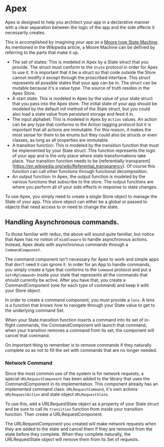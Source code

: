# Apex

Apex is designed to help you architect your app in a declarative manner with a clear separation between the logic of the app and the side effects it necessarily creates.

This is accomplished by imagining your app as a [Moore type State Machine](https://en.wikipedia.org/wiki/Moore_machine). As mentioned in the Wikipedia article, a Moore Machine can be defined by referring to the parts that make it up.

 - The set of states: This is modeled in Apex by a State struct that you provide. The struct must conform to the `State` protocol in order for Apex to use it. It is important that it be a struct so that code outside the Store cannot modify it except through the proscribed interface. This struct represents all possible states that your app can be in. The struct can be mutable because it's a value type. The source of truth resides in the Apex Store.
 - A start state: This is modeled in Apex by the value of your state struct that you pass into the Apex store. The initial state of your app should be modeled by the default init method of the State struct, but you could also load a state value from persistant storage and feed it in.
 - The input alphabet: This is modeled in Apex by `Action` values. An action can be any type that conforms to the Action tagging protocol but it is important that all actions are immutable. For this reason, it makes the most sense for them to be enums but they could also be structs or even classes, as long as all properties are immutable.
 - A transition function: This is modeled by the transition function that must be implemented by your State struct. This function represents the logic of your app and is the only place where state transformations take place. Your transition function needs to be [referentially transparent] (https://en.wikipedia.org/wiki/Referential_transparency). Of course this function can call other functions through functional decomposition.
 - An output function: In Apex, the output function is modeled by the various functions that subscribe to the store. The output functions are where you perform all of your side effects in response to state changes.
 
 To use Apex, you simply need to create a single Store object to manage the State of your app. This store object can either be a global or passed to objects that need access to or need to change the state.

## Handling Asynchronous commands.

To those familiar with redux, the above will sound quite familiar, but notice that Apex has no notion of `middleware` to handle asynchronous actions. Instead, Apex deals with asynchronous commands through a `CommandComponent`.

The command component isn't necessary for Apex to work and simple apps that don't need it can ignore it. In order for an App to handle commands, you simply create a type that conforms to the `Command` protocol and put a `Set<MyCommand>` inside your state that represents all the commands that should currently be active. After you have that, you create a CommandComponent (one for each type of command) and keep it with your Store object.

In order to create a command component, you must provide a `lens`. A lens is a function that knows how to navigate through your State value to get to the underlying command Set.

When your State.transition function inserts a command into its set of in-flight commands, the CommandComponent will launch that command, when your transition removes a command from its set, the component will cancel that command.

On important thing to remember is to remove commands if they naturally complete so as not to fill the set with commands that are no longer needed.

### Network Command

Since the most common use of the system is for network requests, a special `URLRequestComponent` has been added to the library that uses the CommandComponent in its implementation. This component already has an implemented command class: `URLRequestCommand`, it's own actions `URLRequestAction` and state object `URLRequestState`.

To use this, add a URLRequestState object as a property of your State struct and be sure to call its `transition` function from inside your transition function. Then create a URLRequestComponent.

The URLRequestComponent you created will make network requests when they are added to the state and cancel them if they are removed from the state before they complete. When they complete naturally, the URLRequestState object will remove them from its Set of requests.
